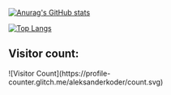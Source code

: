 [![Anurag's GitHub stats](https://github-readme-stats.vercel.app/api?username=aleksanderkoder&theme=tokyonight&show_icons=true)](https://github.com/anuraghazra/github-readme-stats)

[![Top Langs](https://github-readme-stats.vercel.app/api/top-langs/?username=anuraghazra&layout=compact&theme=tokyonight&show_icons=true)](https://github.com/anuraghazra/github-readme-stats)

<h2>Visitor count:</h2>
![Visitor Count](https://profile-counter.glitch.me/aleksanderkoder/count.svg)
